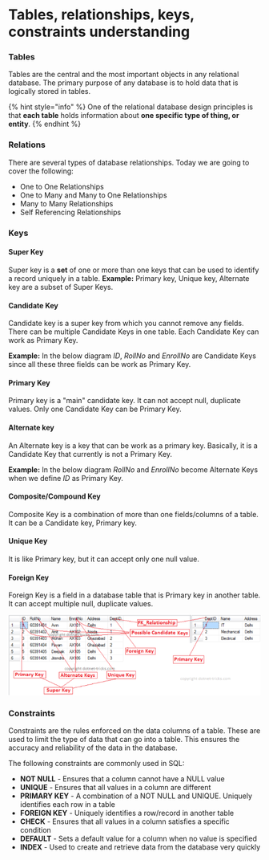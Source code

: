 # Tables, relationships, keys, constraints understanding

### Tables

Tables are the central and the most important objects in any relational database. The primary purpose of any database is to hold data that is logically stored in tables.

{% hint style="info" %}
One of the relational database design principles is that **each table** holds information about **one specific type of thing, or entity**.
{% endhint %}

### Relations

There are several types of database relationships. Today we are going to cover the following:

* One to One Relationships
* One to Many and Many to One Relationships
* Many to Many Relationships
* Self Referencing Relationships

### Keys

#### Super Key

Super key is a **set** of one or more than one keys that can be used to identify a record uniquely in a table. **Example:** Primary key, Unique key, Alternate key are a subset of Super Keys.

#### Candidate Key

Candidate key is a super key from which you cannot remove any fields. There can be multiple Candidate Keys in one table. Each Candidate Key can work as Primary Key.

**Example:** In the below diagram _ID_, _RollNo_ and _EnrollNo_ are Candidate Keys since all these three fields can be work as Primary Key.

#### Primary Key

Primary key is a "main" candidate key. It can not accept null, duplicate values. Only one Candidate Key can be Primary Key.

#### Alternate key

An Alternate key is a key that can be work as a primary key. Basically, it is a Candidate Key that currently is not a Primary Key.

**Example:** In the below diagram _RollNo_ and _EnrollNo_ become Alternate Keys when we define _ID_ as Primary Key.

#### Composite/Compound Key

Composite Key is a combination of more than one fields/columns of a table. It can be a Candidate key, Primary key.

#### Unique Key

It is like Primary key, but it can accept only one null value.

#### Foreign Key

Foreign Key is a field in a database table that is Primary key in another table. It can accept multiple null, duplicate values.

![](../../.gitbook/assets/sqlkeys.png)

### Constraints

Constraints are the rules enforced on the data columns of a table. These are used to limit the type of data that can go into a table. This ensures the accuracy and reliability of the data in the database.

The following constraints are commonly used in SQL:

* **NOT NULL** - Ensures that a column cannot have a NULL value
* **UNIQUE** - Ensures that all values in a column are different
* **PRIMARY KEY** - A combination of a NOT NULL and UNIQUE. Uniquely identifies each row in a table
* **FOREIGN KEY** - Uniquely identifies a row/record in another table
* **CHECK** - Ensures that all values in a column satisfies a specific condition
* **DEFAULT** - Sets a default value for a column when no value is specified
* **INDEX** - Used to create and retrieve data from the database very quickly

